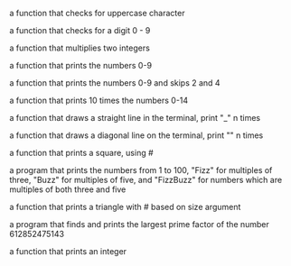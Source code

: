a function that checks for uppercase character

a function that checks for a digit 0 - 9

a function that multiplies two integers

a function that prints the numbers 0-9

a function that prints the numbers 0-9 and skips 2 and 4

a function that prints 10 times the numbers 0-14

a function that draws a straight line in the terminal, print "_" n times

a function that draws a diagonal line on the terminal, print "\" n times

a function that prints a square, using #

a program that prints the numbers from 1 to 100, "Fizz" for multiples of three, "Buzz" for multiples of five, and "FizzBuzz" for numbers which are multiples of both three and five

a function that prints a triangle with # based on size argument

a program that finds and prints the largest prime factor of the number 612852475143

a function that prints an integer
